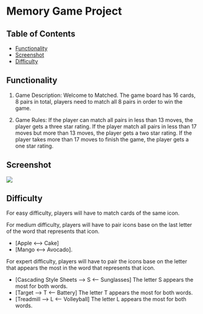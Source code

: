 # Memory Game Project

## Table of Contents

* [Functionality](#Functionality)
* [Screenshot](#Screenshot)
* [Difficulty](#Difficulty)

## Functionality

1. Game Description:
Welcome to Matched. The game board has 16 cards, 8 pairs in total, players need to match all 8 pairs in order to win the game.

2. Game Rules:
  If the player can match all pairs in less than 13 moves, the player gets a three star rating.
  If the player match all pairs in less than 17 moves but more than 13 moves, the player gets a two star rating.
  If the player takes more than 17 moves to finish the game, the player gets a one star rating.

## Screenshot

![](img/project1screenshot.gif)


## Difficulty
  For easy difficulty, players will have to match cards of the same icon.
  

  For medium difficulty, players will have to pair icons base on the last letter of the word that represents that icon.
  * [Apple <--> Cake]
  * [Mango <--> Avocado].


  For expert difficulty, players will have to pair the icons base on the letter that appears the most in the word that represents that icon.
  * [Cascading Style Sheets --> S <-- Sunglasses] The letter S appears the most for both words.
  * [Target --> T <-- Battery] The letter T appears the most for both words.
  * [Treadmill --> L <-- Volleyball] The letter L appears the most for both words.
